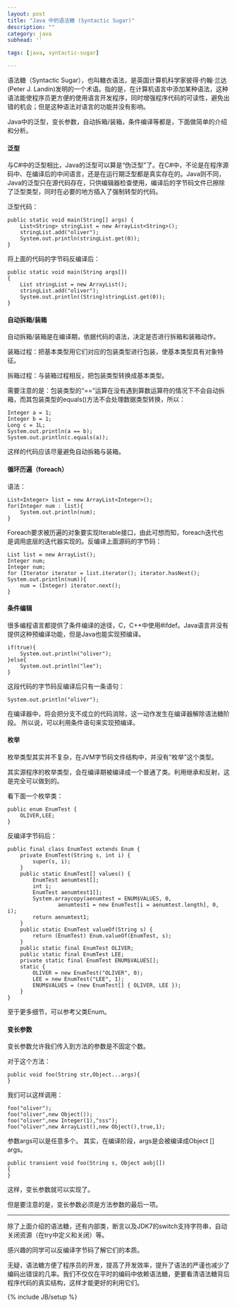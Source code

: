 ```yaml
---
layout: post
title: "Java 中的语法糖 (Syntactic Sugar)"
description: ""
category: java
subhead: ''

tags: [java, syntactic-sugar]

---
```


语法糖（Syntactic Sugar），也叫糖衣语法，是英国计算机科学家彼得·约翰·兰达(Peter J. Landin)发明的一个术语。指的是，在计算机语言中添加某种语法，这种语法能使程序员更方便的使用语言开发程序，同时增强程序代码的可读性，避免出错的机会；但是这种语法对语言的功能并没有影响。

Java中的泛型，变长参数，自动拆箱/装箱，条件编译等都是，下面做简单的介绍和分析。

#### 泛型 
与C#中的泛型相比，Java的泛型可以算是“伪泛型”了。在C#中，不论是在程序源码中、在编译后的中间语言，还是在运行期泛型都是真实存在的。Java则不同，Java的泛型只在源代码存在，只供编辑器检查使用，编译后的字节码文件已擦除了泛型类型，同时在必要的地方插入了强制转型的代码。

泛型代码：
 
    public static void main(String[] args) {  
        List<String> stringList = new ArrayList<String>();  
        stringList.add("oliver");  
        System.out.println(stringList.get(0));  
    }  
 
 
将上面的代码的字节码反编译后：
  
    public static void main(String args[])  
    {  
        List stringList = new ArrayList();  
        stringList.add("oliver");  
        System.out.println((String)stringList.get(0));  
    }  
 

#### 自动拆箱/装箱 

自动拆箱/装箱是在编译期，依据代码的语法，决定是否进行拆箱和装箱动作。

装箱过程：把基本类型用它们对应的包装类型进行包装，使基本类型具有对象特征。

拆箱过程：与装箱过程相反，把包装类型转换成基本类型。

需要注意的是：包装类型的“==”运算在没有遇到算数运算符的情况下不会自动拆箱，而其包装类型的equals()方法不会处理数据类型转换，所以：

    Integer a = 1;  
    Integer b = 1;  
    Long c = 1L;  
    System.out.println(a == b);  
    System.out.println(c.equals(a));  
 
这样的代码应该尽量避免自动拆箱与装箱。

#### 循环历遍（foreach） 
语法：
 
    List<Integer> list = new ArrayList<Integer>();  
    for(Integer num : list){  
        System.out.println(num);  
    }  
 
Foreach要求被历遍的对象要实现Iterable接口，由此可想而知，foreach迭代也是调用底层的迭代器实现的。反编译上面源码的字节码：
 
    List list = new ArrayList();  
    Integer num;  
    Integer num;  
    for (Iterator iterator = list.iterator(); iterator.hasNext(); System.out.println(num)){  
        num = (Integer) iterator.next();  
    }  
 
#### 条件编辑 
很多编程语言都提供了条件编译的途径，C，C++中使用#ifdef。Java语言并没有提供这种预编译功能，但是Java也能实现预编译。

    if(true){  
        System.out.println("oliver");  
    }else{  
        System.out.println("lee");  
    }  
 
这段代码的字节码反编译后只有一条语句：
  
    System.out.println("oliver");  
 
在编译器中，将会把分支不成立的代码消除，这一动作发生在编译器解除语法糖阶段。
所以说，可以利用条件语句来实现预编译。

#### 枚举 
枚举类型其实并不复杂，在JVM字节码文件结构中，并没有“枚举”这个类型。

其实源程序的枚举类型，会在编译期被编译成一个普通了类。利用继承和反射，这是完全可以做到的。

看下面一个枚举类：

    public enum EnumTest {  
        OLIVER,LEE;  
    }  
 
反编译字节码后：

    public final class EnumTest extends Enum {  
        private EnumTest(String s, int i) {  
            super(s, i);  
        }  
        public static EnumTest[] values() {  
            EnumTest aenumtest[];  
            int i;  
            EnumTest aenumtest1[];  
            System.arraycopy(aenumtest = ENUM$VALUES, 0,  
                    aenumtest1 = new EnumTest[i = aenumtest.length], 0, i);  
            return aenumtest1;  
        }  
        public static EnumTest valueOf(String s) {  
            return (EnumTest) Enum.valueOf(EnumTest, s);  
        }  
        public static final EnumTest OLIVER;  
        public static final EnumTest LEE;  
        private static final EnumTest ENUM$VALUES[];  
        static {  
            OLIVER = new EnumTest("OLIVER", 0);  
            LEE = new EnumTest("LEE", 1);  
            ENUM$VALUES = (new EnumTest[] { OLIVER, LEE });  
        }  
    }  
 
至于更多细节，可以参考父类Enum。

#### 变长参数 
变长参数允许我们传入到方法的参数是不固定个数。

对于这个方法：

    public void foo(String str,Object...args){  
    }  
 
我们可以这样调用：
 
    foo("oliver");  
    foo("oliver",new Object());  
    foo("oliver",new Integer(1),"sss");  
    foo("oliver",new ArrayList(),new Object(),true,1);  
 
参数args可以是任意多个。
其实，在编译阶段，args是会被编译成Object \[\] args。
  
    public transient void foo(String s, Object aobj[])  
    {  
    }  
 
这样，变长参数就可以实现了。

但是要注意的是，变长参数必须是方法参数的最后一项。

----

除了上面介绍的语法糖，还有内部类，断言以及JDK7的switch支持字符串，自动关闭资源（在try中定义和关闭）等。

感兴趣的同学可以反编译字节码了解它们的本质。

无疑，语法糖方便了程序员的开发，提高了开发效率，提升了语法的严谨也减少了编码出错误的几率。我们不仅仅在平时的编码中依赖语法糖，更要看清语法糖背后程序代码的真实结构，这样才能更好的利用它们。


{% include JB/setup %}